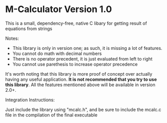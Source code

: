 # M-Calculator Version 1.0 

This is a small, dependency-free, native C libary for getting result of equations from strings

Notes:
- This library is only in version one; as such, it is missing a lot of features.
- You cannot do math with decimal numbers
- There is no operator precedent, it is just evaluated from left to right
- You cannot use parethesis to increase operator precedence

It's worth noting that this library is more proof of concept over actually having any useful application.
**It is not recommended that you try to use this library**. All the features mentioned above will be available in version 2.0+.

Integration Instructions:

Just include the library using "mcalc.h", and be sure to include the mcalc.c file in the compilation of the final executable
